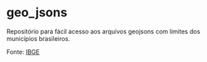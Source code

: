 # geo_jsons
Repositório para fácil acesso aos arquivos geojsons com limites dos municípios brasileiros.

Fonte: [IBGE](ibge.gov.br)
